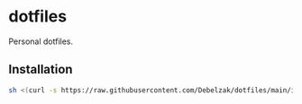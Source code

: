 # dotfiles
Personal dotfiles.

## Installation
```sh
sh <(curl -s https://raw.githubusercontent.com/Debelzak/dotfiles/main/install.sh)
```